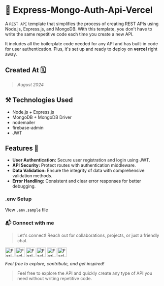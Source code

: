 # 🚀 Express-Mongo-Auth-Api-Vercel

A `REST API` template that simplifies the process of creating REST APIs using Node.js, Express.js, and MongoDB. With this template, you don't have to write the same repetitive code each time you create a new API. 

It includes all the boilerplate code needed for any API and has built-in code for user authentication. Plus, it's set up and ready to deploy on **vercel** right away.

## Created At 🗓️

> *August 2024*

## ⚒️ Technologies Used
- Node.js + Express.js
- MongoDB + MongoDB Driver
- nodemailer
- firebase-admin
- JWT

## Features 🎉

- **User Authentication:** Secure user registration and login using JWT.
- **API Security:** Protect routes with authentication middleware.
- **Data Validation:** Ensure the integrity of data with comprehensive validation methods.
- **Error Handling:** Consistent and clear error responses for better debugging.

### .env Setup
View `.env.sample` file

### 📬 Connect with me
> Let's connect! Reach out for collaborations, projects, or just a friendly chat.

<a target="_blank" href="https://linkedin.com/in/fazlerabbidev" ><img align="center" src="https://cdn.jsdelivr.net/npm/simple-icons@3.0.1/icons/linkedin.svg" alt="Fazle Rabbi" height="30" width="auto" /></a>
<a target="_blank" href="https://twitter.com/fazle_rabbi_dev" ><img align="center" src="https://seeklogo.com/images/T/twitter-x-logo-101C7D2420-seeklogo.com.png?v=638258862800000000" alt="Fazle Rabbi" height="30" width="auto" /></a>
<a target="_blank" href="https://medium.com/@fazle-rabbi-dev" ><img align="center" src="https://cdn.jsdelivr.net/npm/simple-icons@3.0.1/icons/medium.svg" alt="Fazle Rabbi" height="30" width="auto" /></a>
<a target="_blank" href="https://dev.to/fazle-rabbi-dev" ><img align="center" src="https://seeklogo.com/images/D/dev-to-logo-BDC0EFA32F-seeklogo.com.png" alt="Fazle Rabbi" height="30" width="auto" /></a>
<a target="_blank" href="https://facebook.com/fazlerabbidev" ><img align="center" src="https://seeklogo.com/images/F/facebook-icon-black-logo-133935095E-seeklogo.com.png" alt="Fazle Rabbi" height="30" width="auto" /></a>
<a target="_blank" href="https://instagram.com/fazle_rabbi_dev" ><img align="center" src="https://cdn.jsdelivr.net/npm/simple-icons@3.0.1/icons/instagram.svg" alt="Fazle Rabbi" height="30" width="auto" /></a>

*Feel free to explore, contribute, and get inspired!*
> Feel free to explore the API and quickly create any type of API you need without writing repetitive code.
